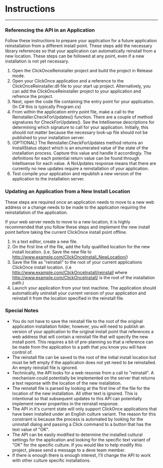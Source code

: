 # Instructions #

---


### Referencing the API in an Application ###
Follow these instructions to prepare your application for a future application reinstallation from a different install point.  These steps add the necessary library references so that your application can automatically reinstall from a new location.  These steps can be followed at any point, even if a new installation is not yet necessary.

  1. Open the ClickOnceReinstaller project and build the project in Release mode.
  1. Open your ClickOnce application and a reference to the ClickOnceReinstaller.dll file to your start up project.  Alternatively, you can add the ClickOnceReinstaller project to your application and refrence the project.
  1. Next, open the code file containing the entry point for your application. (In C# this is typically Program.cs)
  1. From within the application entry point file, make a call to the Reinstaller.CheckForUpdates() function.  There are a couple of method signatures for CheckForUpdates().  See the Intellisense descriptions for determining which signature to call for your application.  Initially, this should not matter because the necessary look-up file should not be published to  your installation server.
  1. (OPTIONAL) The Reinstaller.CheckForUpdates method returns an InstallStatus object which is an enumerated value of the state of the installation process.  Capture this value and handle it accordingly.  The definitions for each potential return value can be found through Intellisense for each value. A NoUpdates response means that there are currently no new updates require a reinstallation of your application.
  1. Test compile your application and republish a new version of the application to the installation server.


### Updating an Application from a New Install Location ###
These steps are required once an application needs to move to a new web address or a change needs to be made to the application requiring the reinstallation of the application.

If your web server needs to move to a new location, it is highly recommended that you follow these steps and implement the new install point before taking the current ClickOnce install point offline.

  1. In a text editor, create a new file.
  1. On the first line of the file, add the fully qualified location for the new install location.  (i.e. Save the new file to http://www.example.com/ClickOnceInstall_NewLocation/)
  1. Save the file as "reinstall" to the root of your current applications ClickOnce install location.  (i.e http://www.example.com/ClickOnceInstall/reinstall where http://www.example.com/ClickOnceInstall/ is the root of the installation path.)
  1. Launch your application from your test machine.  The application should automatically uninstall your current version of your application and reinstall it from the location specified in the reinstall file.


### Special Notes ###
  * You do not have to save the reinstall file to the root of the original application installation folder, however, you will need to publish an version of your application to the original install point that references a web address that will contain a reinstall file that will specify the new install point.  This requires a bit of pre-planning so that a reference can be made from the application to a path that you know you will have control of.
  * The reinstall file can be saved to the root of the initial install location but must be left empty if the application does not yet need to be reinstalled.  An empty reinstall file is ignored.
  * Technically, the API looks for a web resonse from a call to "reinstall".  A mechanism could potentially be implemented on the server that returns a text reponse with the location of the new installation.
  * The reinstall file is parsed by looking at the first line of the file for the location of the new installation.  All other text is ignored.  This is intentional so that subsequent updates to this API can potentially implement newer properties in the reinstall response.
  * The API in it's current state will only support ClickOnce applications that  have been installed under an English culture variant.  The reason for this constraint is because the process is automated by looking for the uninstall dialog and passing a Click command to a button that has the text value of "OK".
  * The API can be easily modified to determine the installed cultural settings for the application and looking for the specific text variant of "OK" for the specific culture.  If you would like to help modify this project, please send a message to a deve team member.
  * If there is enough there is enough interest, I'll change the API to work with other culture specific installations.